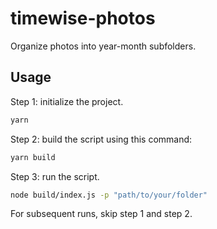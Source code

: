 # timewise-photos
 Organize photos into year-month subfolders.

## Usage
Step 1: initialize the project.
```bash
yarn
```

Step 2: build the script using this command:
```bash
yarn build
```

Step 3: run the script.
```bash
node build/index.js -p "path/to/your/folder"
```

For subsequent runs, skip step 1 and step 2.